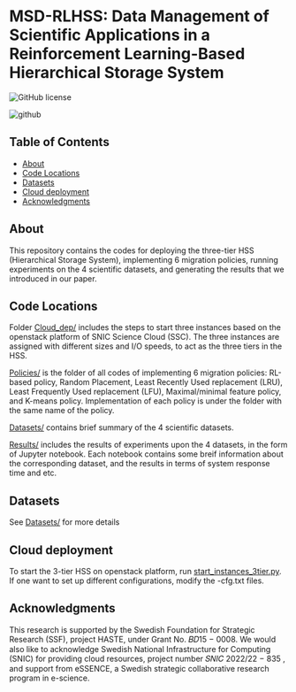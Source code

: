 # MSD-RLHSS: Data Management of Scientific Applications in a Reinforcement Learning-Based Hierarchical Storage System

![GitHub license](https://img.shields.io/badge/license-MIT-blue.svg)

![github](https://user-images.githubusercontent.com/37439749/216436763-e8b2e9c6-81d5-4453-b3ee-7e310ea9b974.png)

## Table of Contents

+ [About](#about)
+ [Code Locations](#codeloc)
+ [Datasets](#Datasets)
+ [Cloud deployment](#clouddep)
+ [Acknowledgments](#acknowledgments)

## About

This repository contains the codes for deploying the three-tier HSS (Hierarchical Storage System), implementing 6 migration policies, running experiments on the 4 scientific datasets, and generating the results that we introduced in our paper.

## Code Locations <a name = "codeloc"></a>

Folder [Cloud_dep/](Cloud_dep) includes the steps to start three instances based on the openstack platform of SNIC Science Cloud (SSC). The three instances are assigned with different sizes and I/O speeds, to act as the three tiers in the HSS.

[Policies/](Policies) is the folder of all codes of implementing 6 migration policies: RL-based policy, Random Placement, Least Recently Used replacement (LRU), Least Frequently Used replacement (LFU), Maximal/minimal feature policy, and K-means policy. Implementation of each policy is under the folder with the same name of the policy.

[Datasets/](Datasets) contains brief summary of the 4 scientific datasets.

[Results/](Results) includes the results of experiments upon the 4 datasets, in the form of Jupyter notebook. Each notebook contains some breif information about the corresponding dataset, and the results in terms of system response time and etc.

## Datasets

See [Datasets/](Datasets) for more details

## Cloud deployment <a name = "clouddep"></a>

To start the 3-tier HSS on openstack platform, run [start_instances_3tier.py](Cloud_dep/start_instances_3tier.py). If one want to set up different configurations, modify the -cfg.txt files.

## Acknowledgments

This research is supported by the Swedish Foundation for Strategic Research (SSF), project HASTE, under Grant No. 𝐵𝐷15 − 0008. We would also like to acknowledge Swedish National Infrastructure for Computing (SNIC) for providing cloud resources, project number 𝑆𝑁𝐼𝐶 2022/22 − 835 , and support from eSSENCE, a Swedish strategic collaborative research program in e-science.
